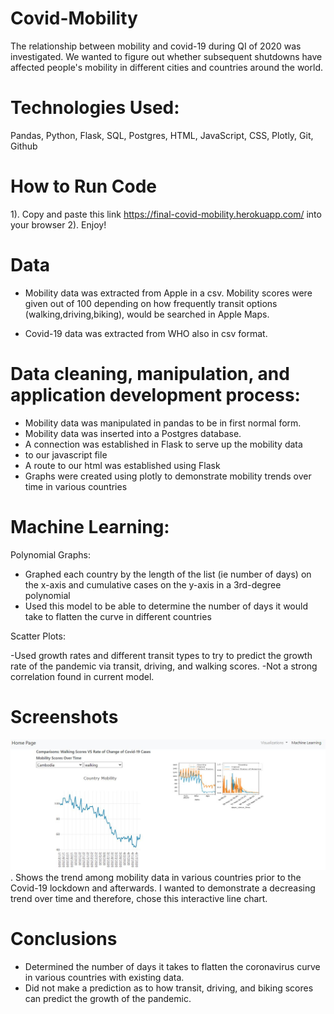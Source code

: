 # Covid-Mobility

The relationship between mobility and covid-19 during QI of 2020 was investigated. We wanted to figure out whether subsequent shutdowns have affected people's mobility in different cities and countries around the world.

# Technologies Used:

Pandas, Python, Flask, SQL, Postgres, HTML, JavaScript, CSS, Plotly, Git, Github

# How to Run Code

1). Copy and paste this link https://final-covid-mobility.herokuapp.com/ into your browser
2). Enjoy!

# Data

- Mobility data was extracted from Apple in a csv. Mobility scores were given out of 100 depending on how frequently transit options (walking,driving,biking), would be searched in Apple Maps. 

- Covid-19 data was extracted from WHO also in csv format.

# Data cleaning, manipulation, and application development process:

- Mobility data was manipulated in pandas to be in first normal form.
- Mobility data was inserted into a Postgres database.
- A connection was established in Flask to serve up the mobility data
- to our javascript file
- A route to our html was established using Flask
- Graphs were created using plotly to demonstrate mobility trends over time in various countries

# Machine Learning:

Polynomial Graphs:

- Graphed each country by the length of the list (ie number of days) on the x-axis and cumulative cases on the y-axis in a 3rd-degree polynomial
- Used this model to be able to determine the number of days it would take to flatten the curve in different countries

Scatter Plots:

-Used growth rates and different transit types to try to predict the growth rate of the pandemic via transit, driving, and walking scores.
-Not a strong correlation found in current model.

# Screenshots

![ScreenShot](Home_1.JPG). Shows the trend among mobility data in various countries prior to the Covid-19 lockdown and afterwards. I wanted to demonstrate a decreasing trend over time and therefore, chose this interactive line chart. 


# Conclusions
- Determined the number of days it takes to flatten the coronavirus curve in various countries with existing data.
- Did not make a prediction as to how transit, driving, and biking scores can predict the growth of the pandemic.
